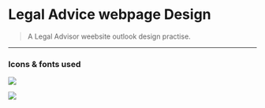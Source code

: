 # Legal Advice webpage Design
> A Legal Advisor weebsite outlook design practise.

***

### Icons & fonts used

[![](https://img.shields.io/badge/-CDN%20JS%20Libraries-0a0a0a.svg?style=flat&colorA=0a0a0a)](https://cdnjs.com/libraries/fontawesome-iconpicker)


[![](https://img.shields.io/badge/-Cheveron%20right-0a0a0a.svg?style=flat&colorA=0a0a0a)](https://fontawesome.com/v4.7.0/icon/chevron-right)
